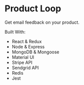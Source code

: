 # Product Loop
Get email feedback on your product.

Built With:
- React & Redux
- Node & Express
- MongoDB & Mongoose
- Material UI
- Stripe API
- Sendgrid API
- Redis
- Jest
